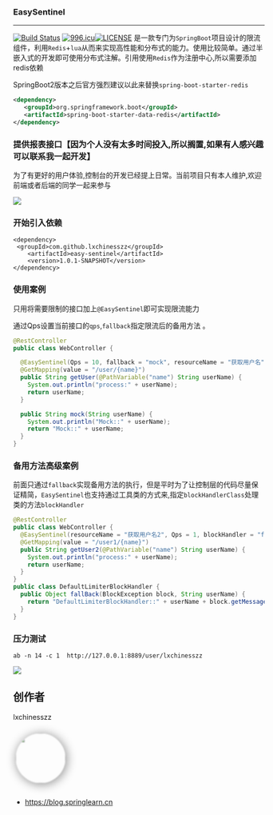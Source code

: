 
### EasySentinel

---
[![Build Status](https://travis-ci.org/lxchinesszz/easy-sentinel.svg?branch=master)](https://travis-ci.org/github/lxchinesszz/easy-sentinel)
[![996.icu](https://img.shields.io/badge/link-996.icu-red.svg)](https://996.icu)[![LICENSE](https://img.shields.io/badge/license-Anti%20996-blue.svg)](https://github.com/996icu/996.ICU/blob/master/LICENSE)
是一款专门为`SpringBoot`项目设计的限流组件，利用`Redis`+`lua`从而来实现高性能和分布式的能力。使用比较简单。通过半嵌入式的开发即可使用分布式注解。引用使用`Redis`作为注册中心,所以需要添加redis依赖





SpringBoot2版本之后官方强烈建议以此来替换`spring-boot-starter-redis`

```xml
<dependency>
   <groupId>org.springframework.boot</groupId>
   <artifactId>spring-boot-starter-data-redis</artifactId>
</dependency>
```

### 提供报表接口【因为个人没有太多时间投入,所以搁置,如果有人感兴趣可以联系我一起开发】

为了有更好的用户体验,控制台的开发已经提上日常。当前项目只有本人维护,欢迎前端或者后端的同学一起来参与

![](https://ws3.sinaimg.cn/large/006tNc79gy1g2e0wi3bpuj31320ihmz8.jpg)


### 开始引入依赖

```
<dependency>
 <groupId>com.github.lxchinesszz</groupId>
    <artifactId>easy-sentinel</artifactId>
    <version>1.0.1-SNAPSHOT</version>
</dependency>
```



### 使用案例

只用将需要限制的接口加上`@EasySentinel`即可实现限流能力

通过Qps设置当前接口的`qps`,`fallback`指定限流后的备用方法 。

```java
@RestController
public class WebController {

  @EasySentinel(Qps = 10, fallback = "mock", resourceName = "获取用户名")
  @GetMapping(value = "/user/{name}")
  public String getUser(@PathVariable("name") String userName) {
    System.out.println("process:" + userName);
    return userName;
  }

  public String mock(String userName) {
    System.out.println("Mock::" + userName);
    return "Mock::" + userName;
  }
}
```



### 备用方法高级案例

前面只通过`fallback`实现备用方法的执行，但是平时为了让控制层的代码尽量保证精简，`EasySentinel`也支持通过工具类的方式来,指定`blockHandlerClass`处理类的方法`blockHandler`

```java
@RestController
public class WebController {
  @EasySentinel(resourceName = "获取用户名2", Qps = 1, blockHandler = "fallBack",    `		blockHandlerClass = DefaultLimiterBlockHandler.class)
  @GetMapping(value = "/user1/{name}")
  public String getUser2(@PathVariable("name") String userName) {
    System.out.println("process:" + userName);
    return userName;
  }
}
public class DefaultLimiterBlockHandler {
  public Object fallBack(BlockException block, String userName) {
    return "DefaultLimiterBlockHandler::" + userName + block.getMessage();
  }
}
```


### 压力测试

`ab -n 14 -c 1  http://127.0.0.1:8889/user/lxchinesszz`


![](https://ws2.sinaimg.cn/large/006tNc79gy1g2evzcxz9rj311b0hy4qp.jpg)



## 创作者

lxchinesszz

<a href="https://www.toutiao.com/c/user/3686495601/#mid=1563737358895105">
<img src="https://blog.springlearn.cn/img/avatar.jpg" class="blur" style="width:100px;height:100px;border-radius:100%;overflow:hidden;filter: progid:DXImageTransform.Microsoft.Blur(PixelRadius=1, MakeShadow=false);  -webkit-filter: blur(12px); /* Chrome, Opera */
       -moz-filter: blur(1px);
        -ms-filter: blur(1px);
            filter: blur(1px);box-shadow: 2px 2px 20px #888888 ;margin : 10px 0px 15px 5px;" />
</a>

- https://blog.springlearn.cn


